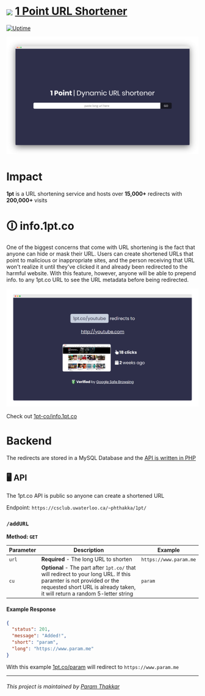 # <img align="center" width="50" src="https://raw.githubusercontent.com/paramt/1pt/master/resources/favicon/android-chrome-512x512.png">  [1 Point URL Shortener](https://www.1pt.co)

[![Uptime](https://img.shields.io/uptimerobot/ratio/m782561487-e7e43bdb0203a835e6713721.svg?style=flat-square)](https://status.param.me/782561487)

[![Screenshot](public/assets/screenshot.png)](https://1pt.co)

# Impact
**1pt** is a URL shortening service and hosts over **15,000+** redirects with **200,000+** visits

# 🛈 info.1pt.co
One of the biggest concerns that come with URL shortening is the fact that anyone can hide or mask their URL. Users can create shortened URLs that point to malicious or inappropriate sites, and the person receiving that URL won't realize it until they've clicked it and already been redirected to the harmful website. With this feature, however, anyone will be able to prepend info. to any 1pt.co URL to see the URL metadata before being redirected.

[![Screenshot](public/assets/info-screenshot.png)](https://1pt.co)

Check out [1pt-co/info.1pt.co](https://github.com/1pt-co/info.1pt.co)

# Backend

The redirects are stored in a MySQL Database and the [API is written in PHP](https://github.com/1pt-co/api.1pt.co)

## 🖥️ API

The 1pt.co API is public so anyone can create a shortened URL

Endpoint: `https://csclub.uwaterloo.ca/~phthakka/1pt/`

### `/addURL`

**Method: `GET`**

| Parameter | Description | Example |
| --------- | ----------- | ------- |
| `url` | **Required** - The long URL to shorten | `https://www.param.me` |
| `cu` | **Optional** - The part after `1pt.co/` that will redirect to your long URL. If this paramter is not provided or the requested short URL is already taken, it will return a random 5-letter string | `param` |

#### Example Response

```json
{
  "status": 201,
  "message": "Added!",
  "short": "param",
  "long": "https://www.param.me"
}
```

With this example [1pt.co/param](https://www.param.me) will redirect to `https://www.param.me`


-----
###### This project is maintained by [Param Thakkar](https://www.param.me)
